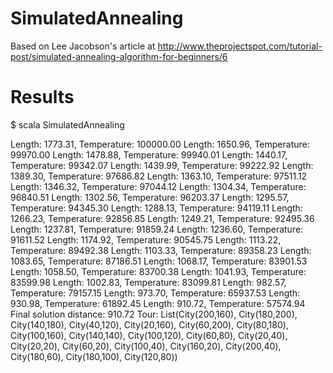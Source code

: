 SimulatedAnnealing
==================

Based on Lee Jacobson's article at http://www.theprojectspot.com/tutorial-post/simulated-annealing-algorithm-for-beginners/6

Results
=======
$ scala SimulatedAnnealing

Length: 1773.31, Temperature: 100000.00
Length: 1650.96, Temperature: 99970.00
Length: 1478.88, Temperature: 99940.01
Length: 1440.17, Temperature: 99342.07
Length: 1439.99, Temperature: 99222.92
Length: 1389.30, Temperature: 97686.82
Length: 1363.10, Temperature: 97511.12
Length: 1346.32, Temperature: 97044.12
Length: 1304.34, Temperature: 96840.51
Length: 1302.56, Temperature: 96203.37
Length: 1295.57, Temperature: 94345.30
Length: 1288.13, Temperature: 94119.11
Length: 1266.23, Temperature: 92856.85
Length: 1249.21, Temperature: 92495.36
Length: 1237.81, Temperature: 91859.24
Length: 1236.60, Temperature: 91611.52
Length: 1174.92, Temperature: 90545.75
Length: 1113.22, Temperature: 89492.38
Length: 1103.33, Temperature: 89358.23
Length: 1083.65, Temperature: 87186.51
Length: 1068.17, Temperature: 83901.53
Length: 1058.50, Temperature: 83700.38
Length: 1041.93, Temperature: 83599.98
Length: 1002.83, Temperature: 83099.81
Length: 982.57, Temperature: 79157.15
Length: 973.70, Temperature: 65937.53
Length: 930.98, Temperature: 61892.45
Length: 910.72, Temperature: 57574.94
Final solution distance: 910.72
Tour: List(City(200,160), City(180,200), City(140,180), City(40,120), City(20,160), City(60,200), City(80,180), City(100,160), City(140,140), City(100,120), City(60,80), City(20,40), City(20,20), City(60,20), City(100,40), City(160,20), City(200,40), City(180,60), City(180,100), City(120,80))
